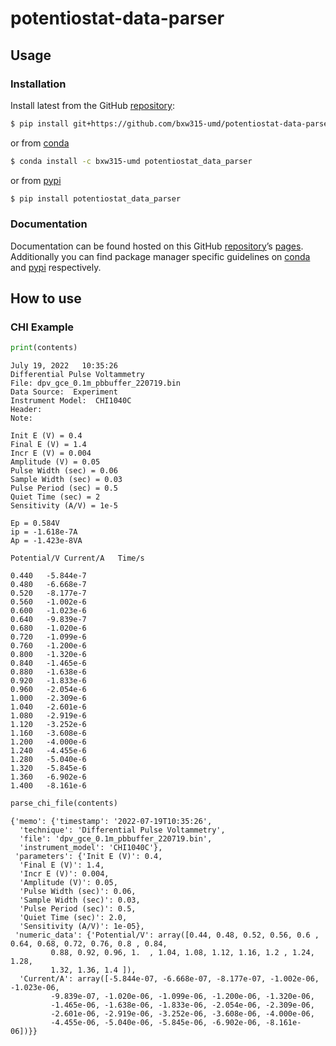 # potentiostat-data-parser


<!-- WARNING: THIS FILE WAS AUTOGENERATED! DO NOT EDIT! -->

## Usage

### Installation

Install latest from the GitHub
[repository](https://github.com/bxw315-umd/potentiostat-data-parser):

``` sh
$ pip install git+https://github.com/bxw315-umd/potentiostat-data-parser.git
```

or from
[conda](https://anaconda.org/bxw315-umd/potentiostat-data-parser)

``` sh
$ conda install -c bxw315-umd potentiostat_data_parser
```

or from [pypi](https://pypi.org/project/potentiostat-data-parser/)

``` sh
$ pip install potentiostat_data_parser
```

### Documentation

Documentation can be found hosted on this GitHub
[repository](https://github.com/bxw315-umd/potentiostat-data-parser)’s
[pages](https://bxw315-umd.github.io/potentiostat-data-parser/).
Additionally you can find package manager specific guidelines on
[conda](https://anaconda.org/bxw315-umd/potentiostat-data-parser) and
[pypi](https://pypi.org/project/potentiostat-data-parser/) respectively.

## How to use

### CHI Example

``` python
print(contents)
```

    July 19, 2022   10:35:26
    Differential Pulse Voltammetry
    File: dpv_gce_0.1m_pbbuffer_220719.bin
    Data Source:  Experiment
    Instrument Model:  CHI1040C
    Header: 
    Note: 

    Init E (V) = 0.4
    Final E (V) = 1.4
    Incr E (V) = 0.004
    Amplitude (V) = 0.05
    Pulse Width (sec) = 0.06
    Sample Width (sec) = 0.03
    Pulse Period (sec) = 0.5
    Quiet Time (sec) = 2
    Sensitivity (A/V) = 1e-5

    Ep = 0.584V
    ip = -1.618e-7A
    Ap = -1.423e-8VA

    Potential/V Current/A   Time/s

    0.440   -5.844e-7
    0.480   -6.668e-7
    0.520   -8.177e-7
    0.560   -1.002e-6
    0.600   -1.023e-6
    0.640   -9.839e-7
    0.680   -1.020e-6
    0.720   -1.099e-6
    0.760   -1.200e-6
    0.800   -1.320e-6
    0.840   -1.465e-6
    0.880   -1.638e-6
    0.920   -1.833e-6
    0.960   -2.054e-6
    1.000   -2.309e-6
    1.040   -2.601e-6
    1.080   -2.919e-6
    1.120   -3.252e-6
    1.160   -3.608e-6
    1.200   -4.000e-6
    1.240   -4.455e-6
    1.280   -5.040e-6
    1.320   -5.845e-6
    1.360   -6.902e-6
    1.400   -8.161e-6

``` python
parse_chi_file(contents)
```

    {'memo': {'timestamp': '2022-07-19T10:35:26',
      'technique': 'Differential Pulse Voltammetry',
      'file': 'dpv_gce_0.1m_pbbuffer_220719.bin',
      'instrument_model': 'CHI1040C'},
     'parameters': {'Init E (V)': 0.4,
      'Final E (V)': 1.4,
      'Incr E (V)': 0.004,
      'Amplitude (V)': 0.05,
      'Pulse Width (sec)': 0.06,
      'Sample Width (sec)': 0.03,
      'Pulse Period (sec)': 0.5,
      'Quiet Time (sec)': 2.0,
      'Sensitivity (A/V)': 1e-05},
     'numeric_data': {'Potential/V': array([0.44, 0.48, 0.52, 0.56, 0.6 , 0.64, 0.68, 0.72, 0.76, 0.8 , 0.84,
             0.88, 0.92, 0.96, 1.  , 1.04, 1.08, 1.12, 1.16, 1.2 , 1.24, 1.28,
             1.32, 1.36, 1.4 ]),
      'Current/A': array([-5.844e-07, -6.668e-07, -8.177e-07, -1.002e-06, -1.023e-06,
             -9.839e-07, -1.020e-06, -1.099e-06, -1.200e-06, -1.320e-06,
             -1.465e-06, -1.638e-06, -1.833e-06, -2.054e-06, -2.309e-06,
             -2.601e-06, -2.919e-06, -3.252e-06, -3.608e-06, -4.000e-06,
             -4.455e-06, -5.040e-06, -5.845e-06, -6.902e-06, -8.161e-06])}}
